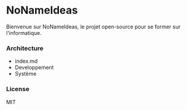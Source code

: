 
# NoNameIdeas

Bienvenue sur NoNameIdeas, le projet open-source pour se former sur l'informatique.

### Architecture

* index.md
* Developpement
* Système

### License

MIT
